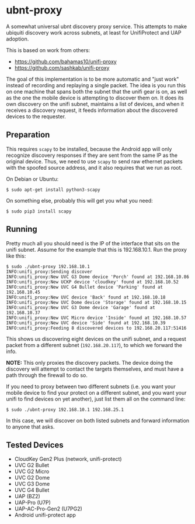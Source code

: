 ubnt-proxy
==========

A somewhat universal ubnt discovery proxy service. This attempts to
make ubiquiti discovery work across subnets, at least for
UnifiProtect and UAP adoption.

This is based on work from others:

 * https://github.com/bahamas10/unifi-proxy
 * https://github.com/sashkab/unifi-proxy

 The goal of this implementation is to be more automatic and "just
 work" instead of recording and replaying a single packet. The idea is
 you run this on one machine that spans both the subnet that the unifi
 gear is on, as well as the one the mobile device is attempting to
 discover them on. It does its own discovery on the unifi subnet,
 maintains a list of devices, and when it receives a discovery
 request, it feeds information about the discovered devices to the
 requester.
 
 Preparation
 -----------
 
 This requires `scapy` to be installed, because the Android app will
 only recognize discovery responses if they are sent from the same IP
 as the original device. Thus, we need to use `scapy` to send raw
 ethernet packets with the spoofed source address, and it also
 requires that we run as root.
 
 On Debian or Ubuntu:
 
 ``` console
 $ sudo apt-get install python3-scapy
 ```
 
 On something else, probably this will get you what you need:
 
 ```console
 $ sudo pip3 install scapy
 ```
 
 Running
 -------
 
 Pretty much all you should need is the IP of the interface that sits
 on the unifi subnet. Assume for the example that this is
 192.168.10.1. Run the proxy like this:
 
 ``` console
$ sudo ./ubnt-proxy 192.168.10.1
INFO:unifi_proxy:Sending discover
INFO:unifi_proxy:New UVC G3 Dome device 'Porch' found at 192.168.10.86
INFO:unifi_proxy:New UCKP device 'cloudkey' found at 192.168.10.52
INFO:unifi_proxy:New UVC G4 Bullet device 'Parking' found at 192.168.10.45
INFO:unifi_proxy:New UVC device 'Back' found at 192.168.10.18
INFO:unifi_proxy:New UVC Dome device 'Storage' found at 192.168.10.15
INFO:unifi_proxy:New UVC G3 Dome device 'Garage' found at 192.168.10.37
INFO:unifi_proxy:New UVC Micro device 'Inside' found at 192.168.10.57
INFO:unifi_proxy:New UVC device 'Side' found at 192.168.10.39
INFO:unifi_proxy:Feeding 8 discovered devices to 192.168.20.117:51416
```

This shows us discovering eight devices on the unifi subnet, and a
request packet from a different subnet (`192.168.20.117`), to which we
forward the info.

**NOTE:** This only proxies the discovery packets. The device doing
the discovery will attempt to contact the targets themselves, and must
have a path through the firewall to do so.

If you need to proxy between two different subnets (i.e. you want your
mobile device to find your protect on a different subnet, and you want
your unifi to find devices on yet another), just list them all on the
command line:

``` console
$ sudo ./ubnt-proxy 192.168.10.1 192.168.25.1
```

In this case, we will discover on both listed subnets and forward
information to anyone that asks.

Tested Devices
--------------
* CloudKey Gen2 Plus (network, unifi-protect)
* UVC G2 Bullet
* UVC G2 Micro
* UVC G2 Dome
* UVC G3 Dome
* UVC G4 Bullet
* UAP (BZ2)
* UAP-Pro (U7P)
* UAP-AC-Pro-Gen2 (U7PG2)
* Android unifi-protect app
